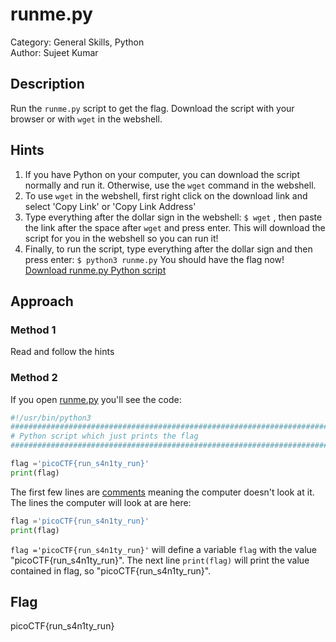 # runme.py
Category: General Skills, Python  
Author: Sujeet Kumar
## Description
Run the `runme.py` script to get the flag. Download the script with your browser or with `wget` in the webshell.
## Hints
1. If you have Python on your computer, you can download the script normally and run it. Otherwise, use the `wget` command in the webshell.
1. To use `wget` in the webshell, first right click on the download link and select 'Copy Link' or 'Copy Link Address'
1. Type everything after the dollar sign in the webshell: `$ wget` , then paste the link after the space after `wget` and press enter. This will download the script for you in the webshell so you can run it!
1. Finally, to run the script, type everything after the dollar sign and then press enter: `$ python3 runme.py` You should have the flag now!  
[Download runme.py Python script](./runme.py)
## Approach
### Method 1
Read and follow the hints
### Method 2
If you open [runme.py](./runme.py) you'll see the code:
```python
#!/usr/bin/python3
################################################################################
# Python script which just prints the flag
################################################################################

flag ='picoCTF{run_s4n1ty_run}'
print(flag)
```
The first few lines are [comments](https://en.wikipedia.org/wiki/Comment_(computer_programming)) meaning the computer doesn't look at it. The lines the computer will look at are here:
```python
flag ='picoCTF{run_s4n1ty_run}'
print(flag)
```
`flag ='picoCTF{run_s4n1ty_run}'` will define a variable `flag` with the value "picoCTF{run_s4n1ty_run}". The next line `print(flag)` will print the value contained in flag, so "picoCTF{run_s4n1ty_run}".
## Flag
picoCTF{run_s4n1ty_run}